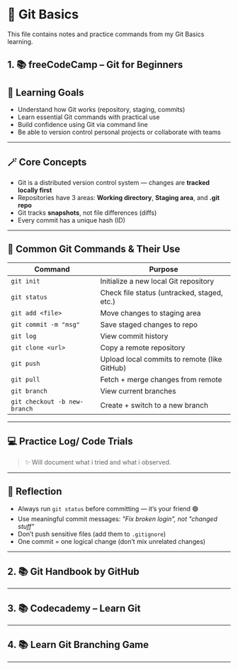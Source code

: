 # 🧠 Git Basics

This file contains notes and practice commands from my Git Basics learning.

## 1. 📚 freeCodeCamp – Git for Beginners

## 🎯 Learning Goals
- Understand how Git works (repository, staging, commits)
- Learn essential Git commands with practical use
- Build confidence using Git via command line
- Be able to version control personal projects or collaborate with teams

---

## 🪄 Core Concepts 
- Git is a distributed version control system — changes are **tracked locally first**
- Repositories have 3 areas: **Working directory**, **Staging area**, and **.git repo**
- Git tracks **snapshots**, not file differences (diffs)
- Every commit has a unique hash (ID)

---

## 🧪 Common Git Commands & Their Use

| Command | Purpose |
|--------|---------|
| `git init` | Initialize a new local Git repository |
| `git status` | Check file status (untracked, staged, etc.) |
| `git add <file>` | Move changes to staging area |
| `git commit -m "msg"` | Save staged changes to repo |
| `git log` | View commit history |
| `git clone <url>` | Copy a remote repository |
| `git push` | Upload local commits to remote (like GitHub) |
| `git pull` | Fetch + merge changes from remote |
| `git branch` | View current branches |
| `git checkout -b new-branch` | Create + switch to a new branch |

---

## 💻 Practice Log/ Code Trials

> ✨ Will document what i tried and what i observed.

---

## 🧩 Reflection

- Always run `git status` before committing — it’s your friend 🟢
- Use meaningful commit messages: *"Fix broken login", not "changed stuff"*
- Don’t push sensitive files (add them to `.gitignore`)
- One commit = one logical change (don’t mix unrelated changes)

---
## 2. 📚 Git Handbook by GitHub

---

## 3. 📚 Codecademy – Learn Git

---

## 4. 📚 Learn Git Branching Game
 
---



